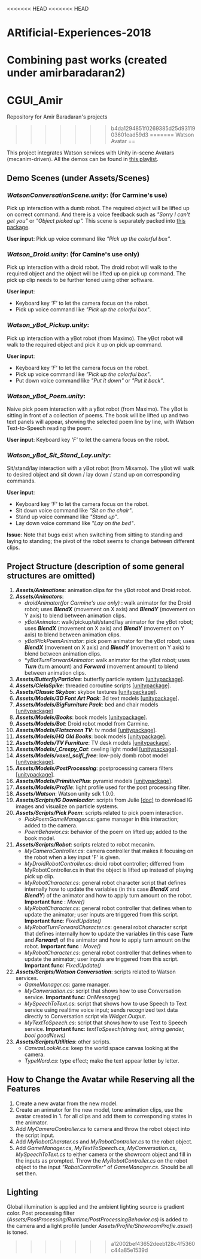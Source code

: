 <<<<<<< HEAD
<<<<<<< HEAD
# ARtificial-Experiences-2018
Combining past works (created under amirbaradaran2)
=======
# CGUI_Amir
Repository for Amir Baradaran's projects
>>>>>>> b4da1294851f0269385d25d9311903601ead59d3
=======
Watson Avatar
==

This project integrates Watson services with Unity in-scene Avatars (mecanim-driven). All the demos can be found in [this playlist](https://www.youtube.com/playlist?list=PLKjvzG3vJ6gocim7N6fg5sMcMnOZKnSe0).

Demo Scenes (under Assets/Scenes)
--

### *WatsonConversationScene.unity*: (for Carmine's use) 
Pick up interaction with a dumb robot. The required object will be lifted up on correct command. And there is a voice feedback such as *"Sorry I can't get you"* or *"Object picked up".* This scene is separately packed into [this package](https://www.dropbox.com/s/xu2f7ezatjhaxee/Watson_Conversation_Bootcamp.unitypackage?dl=0).

**User input**: Pick up voice command like *"Pick up the colorful box"*.

### *Watson_Droid.unity*: (for Camine's use only)
Pick up interaction with a droid robot. The droid robot will walk to the required object and the object will be lifted up on pick up command. The pick up clip needs to be further toned using other software.

**User input**: 
- Keyboard key *'F'* to let the camera focus on the robot.
- Pick up voice command like *"Pick up the colorful box"*.

### *Watson_yBot_Pickup.unity*:
Pick up interaction with a yBot robot (from Maximo). The yBot robot will walk to the required object and pick it up on pick up command. 

**User input**:
- Keyboard key *'F'* to let the camera focus on the robot.
- Pick up voice command like *"Pick up the colorful box"*.
- Put down voice command like *"Put it down"* or *"Put it back"*.

### *Watson_yBot_Poem.unity*:
Naive pick poem interaction with a yBot robot (from Maximo). The yBot is sitting in front of a collection of poems. The book will be lifted up and two text panels will appear, showing the selected poem line by line, with Watson Text-to-Speech reading the poem. 

**User input**: Keyboard key *'F'* to let the camera focus on the robot.

### *Watson_yBot_Sit_Stand_Lay.unity*:
Sit/stand/lay interaction with a yBot robot (from Mixamo). The yBot will walk to desired object and sit down / lay down / stand up on corresponding commands. 

**User input**: 
- Keyboard key *'F'* to let the camera focus on the robot.
- Sit down voice command like *"Sit on the chair"*.
- Stand up voice command like *"Stand up"*.
- Lay down voice command like *"Lay on the bed"*.

**Issue**:
Note that bugs exist when switching from sitting to standing and laying to standing; the pivot of the robot seems to change between different clips.

Project Structure (description of some general structures are omitted)
--
1. ***Assets/Animations***: animation clips for the yBot robot and Droid robot.
2. ***Assets/Animators***: 
	- *droidAnimator(for Carmine's use only)* : walk animator for the Droid robot; uses ***BlendX*** (movement on X axis) and ***BlendY*** (movement on Y axis) to blend between animation clips.
	- *yBotAnimator*: walk/pickup/sit/stand/lay animator for the yBot robot; uses ***BlendX*** (movement on X axis) and ***BlendY*** (movement on Y axis) to blend between animation clips.
	- *yBotPickPoemAnimator*: pick poem animator for the yBot robot; uses ***BlendX*** (movement on X axis) and ***BlendY*** (movement on Y axis) to blend between animation clips.
	- **yBotTurnForwardAnimator*: walk animator for the yBot robot; uses ***Turn*** (turn amount) and ***Forward*** (movement amount) to blend between animation clips.
3. ***Assets/ButterflyParticles***: butterfly particle system [[unitypackage]](https://assetstore.unity.com/packages/vfx/particles/butterfly-particle-system-4000).
4. ***Assets/CielaSpike***: threaded coroutine scripts [[unitypackage]](https://assetstore.unity.com/packages/tools/thread-ninja-multithread-coroutine-15717).
5. ***Assets/Classic Skybox***: skybox textures [[unitypackage]](https://assetstore.unity.com/packages/2d/textures-materials/sky/classic-skybox-24923).
6. ***Assets/Models/3D Font Art Pack***: 3d text models [[unitypackage]](https://assetstore.unity.com/packages/3d/props/3d-font-art-pack-65635).
7. ***Assets/Models/BigFurniture Pack***: bed and chair models [[unitypackage]](https://assetstore.unity.com/packages/3d/props/furniture/big-furniture-pack-7717)
8. ***Assets/Models/Books***: book models [[unitypackage]](https://assetstore.unity.com/packages/3d/props/interior/books-3356).
9. ***Assets/Models/Bot***: Droid robot model from Carmine.
10. ***Assets/Models/Flatscreen TV***: tv model [[unitypackage]](https://assetstore.unity.com/packages/3d/props/electronics/flatscreen-tv-9721).
11. ***Assets/Models/HQ Old Books***: book models [[unitypackage]](https://assetstore.unity.com/packages/3d/props/hq-old-books-96841).
12. ***Assets/Models/TV Furniture***: TV desk models [[unitypackage]](https://assetstore.unity.com/packages/3d/props/electronics/tv-furniture-60122).
13. ***Assets/Models/_Creepy_Cat***: ceeling light model [[unitypackage]](https://assetstore.unity.com/packages/3d/environments/3d-scifi-kit-starter-kit-92152).
14. ***Assets/Models/voxel_scifi_free***: low-poly domb robot model [[unitypackage]](https://assetstore.unity.com/packages/3d/environments/sci-fi/voxel-scifi-environment-free-version-101492).
15. ***Assets/Models/PostProcessing***: postprocessing camera filters [[unitypackage]](https://assetstore.unity.com/packages/essentials/post-processing-stack-83912).
16. ***Assets/Models/PrimitivePlus***: pyramid models [[unitypackage]](https://www.assetstore.unity3d.com/en/#!/content/25542).
17. ***Assets/Models/Profile***: light profile used for the post processing filter.
18. ***Assets/Watson***: Watson unity sdk 1.0.0.
19. ***Assets/Scripts/IG Downloader***: scripts from Julie [[doc]](https://docs.google.com/document/d/1dYlU322MgREKFApCiEhhtbiiFRyzV7XFlqVQy2ifLU0/edit#) to download IG images and visualize on particle systems.
20. ***Assets/Scripts/Pick Poem***: scripts related to pick poem interaction.
	- *PickPoemGameManager.cs*: game manager in this interaction; added to the camera.
	- *PoemBehavior.cs*: behavior of the poem on lifted up; added to the book model.
21. ***Assets/Scripts/Robot***: scripts related to robot mecanim.
	- *MyCameraController.cs*: camera controller that makes it focusing on the robot when a key input 'F' is given.
	- *MyDroidRobotController.cs*: droid robot controller; differred from MyRobotController.cs in that the object is lifted up instead of playing pick up clip.
	- *MyRobotCharacter.cs*: general robot character script that defines internally how to update the variables (in this case ***BlendX*** and ***BlendY***) of the animator and how to apply turn amount on the robot.
		**Important func** :  *Move()*
	- *MyRobotCharacter.cs*: general robot controller that defines when to update the animator; user inputs are triggered from this script.
		**Important func**: *FixedUpdate()*
	- *MyRobotTurnForwardCharacter.cs*: general robot character script that defines internally how to update the variables (in this case ***Turn*** and ***Forward***) of the animator and how to apply turn amount on the robot.
		**Important func** :  *Move()*
	- *MyRobotCharacter.cs*: general robot controller that defines when to update the animator; user inputs are triggered from this script.
		**Important func**: *FixedUpdate()*
22. ***Assets/Scripts/Watson Conversation***: scripts related to Watson services.
	- *GameManager.cs*: game manager. 
	- *MyConversation.cs*: script that shows how to use Conversation service.
		**Important func**: *OnMessage()*
	- *MySpeechToText.cs*: script that shows how to use Speech to Text service using realtime voice input; sends recognized text data directly to Conversation script via *Widget.Output*.
	- *MyTextToSpeech.cs*: script that shows how to use Text to Speech service.
		**Important func**: *textToSpeech(string text, string gender, bool goodNews)*
23. ***Assets/Scripts/Utilities***: other scripts.
	- *CanvasLookAt.cs*: keep the world space canvas looking at the camera.
	- *TypeWord.cs*: type effect; make the text appear letter by letter.

How to Change the Avatar while Reserving all the Features
--
1. Create a new avatar from the new model.
2. Create an animator for the new model, tone animation clips, use the avatar created in 1. for all clips and add them to corresponding states in the animator.
3. Add *MyCameraController.cs* to camera and throw the robot object into the script input.
4. Add *MyRobotCharater.cs* and *MyRobotController.cs* to the robot object.
5. Add *GameManager.cs*, *MyTextToSpeech.cs*, *MyConversation.cs*, *MySpeechToText.cs* to either camera or the showroom object and fill in the inputs as prompted. Throw the *MyRobotController.cs* on the robot object to the input *"RobotController"* of *GameManager.cs*. Should be all set then.

Lighting
--
Global illumination is applied and the ambient lighting source is gradient color. Post processing filter (*Assets/PostProcessing/Runtime/PostProcessingBehavior.cs*) is added to the camera and a light profile (under *Assets/Profile/ShowroomProfie.asset*) is toned.
>>>>>>> a12002bef43652deeb128c4f5360c44a85e1539d
